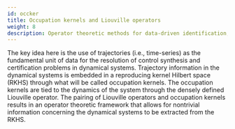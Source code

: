 ```yaml
---
id: occker
title: Occupation kernels and Liouville operators
weight: 8
description: Operator theoretic methods for data-driven identification, verification, and control synthesis.
---
```

The key idea here is the use of trajectories (i.e., time-series) as the fundamental unit of data for the resolution of control synthesis and certification problems in dynamical systems. Trajectory information in the dynamical systems is embedded in a reproducing kernel Hilbert space (RKHS) through what will be called occupation kernels. The occupation kernels are tied to the dynamics of the system through the densely defined Liouville operator. The pairing of Liouville operators and occupation kernels results in an operator theoretic framework that allows for nontrivial information concerning the dynamical systems to be extracted from the RKHS.